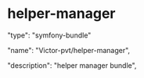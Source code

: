 # helper-manager

"type": "symfony-bundle"

"name": "Victor-pvt/helper-manager",

"description": "helper manager bundle",
